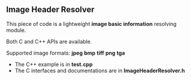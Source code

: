 ## Image Header Resolver

This piece of code is a lightweight **image basic information** resolving module.

Both C and C++ APIs are available. 

Supported image formats: **jpeg** **bmp** **tiff** **png** **tga**

* The C++ example is in **test.cpp**
* The C interfaces and documentations are in **ImageHeaderResolver.h**